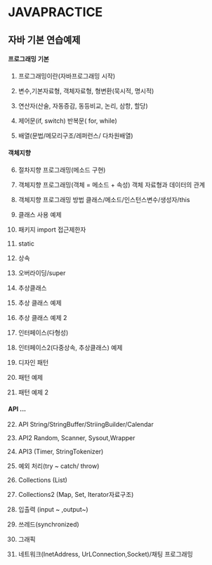 # JAVAPRACTICE

## 자바 기본 연습예제 
#### 프로그래밍 기본
1. 프로그래밍이란(자바프로그래밍 시작)

2. 변수,기본자료형, 객체자료형, 형변환(묵시적, 명시적)

3. 연산자(산술, 자동증감, 동등비교, 논리, 삼항, 할당)

4. 제어문(if, switch) 반복문( for, while)

5. 배열(문법/메모리구조/레퍼런스/ 다차원배열)

#### 객체지향
6. 절차지향 프로그래밍(메소드 구현)


7. 객체지향 프로그래밍(객체 = 메소드 + 속성)
객체 자료형과 데이터의 관계

8. 객체지향 프로그래밍 방법
클래스/메소드/인스턴스변수/생성자/this

9. 클래스 사용 예제

10. 패키지 import 접근제한자

11. static

12. 상속

13. 오버라이딩/super


14. 추상클래스

15. 추상 클래스 예제

16. 추상 클래스 예제 2

17. 인터페이스(다형성)

18. 인터페이스2(다중상속, 추상클래스) 예제

19. 디자인 패턴

20. 패턴 예제

21. 패턴 예제 2

#### API ...
22. API
String/StringBuffer/StriingBuilder/Calendar

23. API2
Random, Scanner, Sysout,Wrapper

24. API3 (Timer, StringTokenizer)

25. 예외 처리(try ~ catch/ throw)


26. Collections (List)

27. Collections2 (Map, Set, Iterator자료구조)

28. 입출력 (input ~ ,output~)

29. 쓰레드(synchronized)

30. 그래픽

31. 네트워크(InetAddress, UrLConnection,Socket)/채팅 프로그래밍

